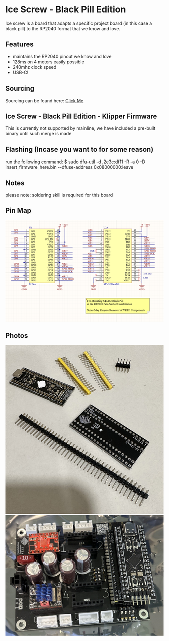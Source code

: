 # Ice Screw - Black Pill Edition
Ice screw is a board that adapts a specific project board (in this case a black pill) to the RP2040 format that we know and love.

## Features
- maintains the RP2040 pinout we know and love
- 128ms on 4 motors easily possible
- 240mhz clock speed
- USB-C!

## Sourcing
Sourcing can be found here: [Click Me](https://docs.google.com/spreadsheets/d/1O3eyVuQ6M4F03MJSDs4Z71_XyNjXL5HFTZr1jsaAtRc/edit?usp=sharing)

## Ice Screw - Black Pill Edition - Klipper Firmware
This is currently not supported by mainline, we have included a pre-built binary until such merge is made

## Flashing (Incase you want to for some reason)
run the following command:
$ sudo dfu-util -d ,2e3c:df11 -R -a 0 -D insert_firmware_here.bin --dfuse-address 0x08000000:leave

## Notes
please note: soldering skill is required for this board

## Pin Map
 ![Pin Map](pinmap/pinmap.png?raw=true)

## Photos
![Kit Image](images/kit.jpg?raw=true)
![Kit Image 2](images/installed_in_supernova.jpg?raw=true)
